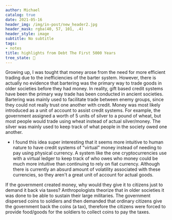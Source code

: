 ```yaml
---
author: Michael
catalog: true
date: 2021-05-16
header_img: /img/in-post/new_header2.jpg
header_mask: rgba(40, 57, 101, .4)
header_style: image
subtitle: No subtitle
tags:
- notes
title: highlights from Debt The First 5000 Years
tree_state: 🌱
---
```


Growing up, I was tought that money arose from the need for more efficient trading due to the inefficiencies of the barter system. However, there is actually no evidence that bartering was the primary way to trade goods in older societies before they had money. In reality, gift based credit systems have been the primary way trade has been conducted in ancient societies. Bartering was mainly used to facilitate trade between enemy groups, since they could not really trust one another with credit. Money was most likely introduced as a unit of account to assist credit systems. For example, the government assigned a worth of 5 units of silver to a pound of wheat, but most people would trade using wheat instead of actual silver/money. The silver was mainly used to keep track of what people in the society owed one another.
- I found this idea super interesting that it seems more intuitive to human nature to have credit systems of "virtual" money instead of needing to pay using physical currency. A system like the one cryptocurrencies use with a virtual ledger to keep track of who owes who money could be much more intuitive than continuing to rely on fiat currency. Although there is currently an absurd amount of volatility associated with these currencies, so they aren't a great unit of account for actual goods.

If the government created money, why would they give it to citizens just to demand it back via taxes? Anthropologists theorize that in older societies it was done to be able to sustain their large militaries. The government dispersed coins to soldiers and then demanded that ordinary citizens give the government back the coins (a tax), therefore the citizens were forced to provide food/goods for the soldiers to collect coins to pay the taxes.